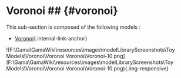 # Voronoi ## {#voronoi}

This sub-section is composed of the following models :

* [Voronoi](references#VoronoiVoronoi){.internal-link-anchor}

![F:\Gama\GamaWiki\resources\images\modelLibraryScreenshots\Toy Models\Voronoi\Voronoi Voronoi\Voronoi-10.png](F:\Gama\GamaWiki\resources\images\modelLibraryScreenshots\Toy Models\Voronoi\Voronoi Voronoi\Voronoi-10.png){.img-responsive}
